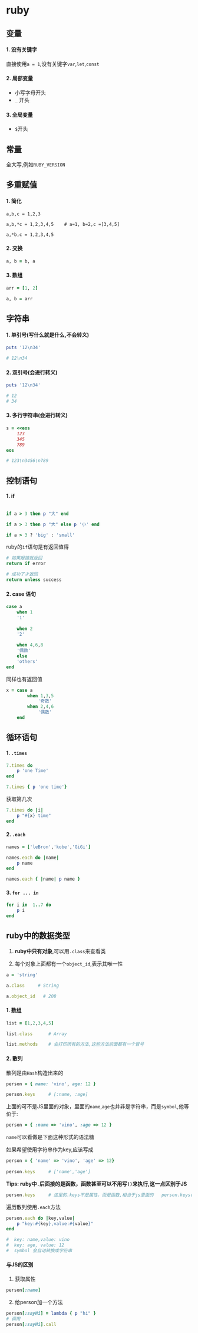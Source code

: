 # ruby

## 变量

#### 1. 没有关键字

直接使用`a = 1`,没有关键字`var`,`let`,`const`

#### 2. 局部变量

* 小写字母开头
* `_` 开头

#### 3. 全局变量

* `$`开头

## 常量

全大写,例如`RUBY_VERSION`

## 多重赋值

#### 1. 简化

```
a,b,c = 1,2,3

a,b,*c = 1,2,3,4,5    # a=1, b=2,c =[3,4,5]

a,*b,c = 1,2,3,4,5
```

#### 2. 交换

```ruby
a, b = b, a
```

#### 3. 数组

```ruby
arr = [1, 2]

a, b = arr
```

## 字符串

#### 1. 单引号(写什么就是什么,不会转义)

```ruby
puts '12\n34'

# 12\n34
```

#### 2. 双引号(会进行转义)

```ruby
puts '12\n34'

# 12
# 34
```

#### 3. 多行字符串(会进行转义)

```ruby
s = <<eos
    123
    345
    789
eos

# 123\n3456\n789
```

## 控制语句

#### 1. if

```ruby

if a > 3 then p "大" end

if a > 3 then p "大" else p '小' end 

if a > 3 ? 'big' : 'small'

```

ruby的`if`语句是有返回值得

```ruby
# 如果报错就返回
return if error

# 成功了才返回
return unless success
```

#### 2. case 语句

```ruby
case a 
    when 1 
    '1'
    
    when 2 
    '2'
    
    when 4,6,8 
    '偶数'
    else
    'others'
end
```

同样也有返回值

```ruby
x = case a
        when 1,3,5
            '奇数'
        when 2,4,6
            '偶数' 
    end
```

## 循环语句

#### 1.  `.times`

```ruby
7.times do 
    p 'one Time'
end

7.times { p 'one time'}
```

获取第几次

```ruby
7.times do |i|
    p "#{x} time"
end
```

#### 2. `.each`

```ruby
names = ['leBron','kobe','GiGi']

names.each do |name| 
    p name
end

names.each { |name| p name }
```

#### 3. `for ... in`

```ruby
for i in  1..7 do
    p i
end
```

## ruby中的数据类型

1. **ruby中只有对象**,可以用`.class`来查看类

2. 每个对象上面都有一个`object_id`,表示其唯一性

```ruby
a = 'string'

a.class     # String

a.object_id   # 208
```

#### 1. 数组

```ruby
list = [1,2,3,4,5]

list.class      # Array

list.methods    # 会打印所有的方法,这些方法前面都有一个冒号

```

#### 2. 散列

散列是由`Hash`构造出来的

```ruby
person = { name: 'vino', age: 12 }

person.keys     # [:name, :age]
```

上面的可不是JS里面的对象，里面的`name`,`age`也并非是字符串，而是`symbol`,他等价于:

```ruby
person = { :name => 'vino', :age => 12 }
```

`name`可以看做是下面这种形式的语法糖

如果希望使用字符串作为key,应该写成

```ruby
person = { 'name' => 'vino', 'age' => 12}
    
person.keys     # ['name','age']
```

**Tips: ruby中`.`后面接的是函数，函数甚至可以不用写`()`来执行,这一点区别于JS**

```ruby 
person.keys     # 这里的.keys不是属性，而是函数,相当于js里面的   person.keys()
```

遍历散列使用`.each`方法

```ruby
person.each do |key,value|
    p "key:#{key},value:#{value}"
end

#  key: name,value: vino
#  key: age, value: 12
#  symbol 会自动转换成字符串
```

#### 与JS的区别

1. 获取属性

```ruby
person[:name]
```

2. 给person加一个方法

```ruby
person[:sayHi] = lambda { p "hi" }
# 调用
person[:sayHi].call
```